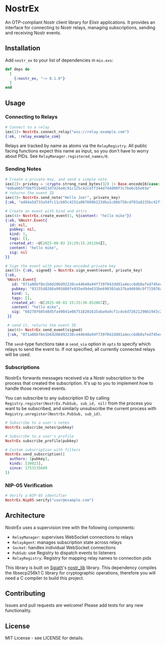 # NostrEx

An OTP-compliant Nostr client library for Elixir applications. It provides an interface for connecting to Nostr relays, managing subscriptions, sending and receiving Nostr events.

## Installation

Add `nostr_ex` to your list of dependencies in `mix.exs`:

```elixir
def deps do
  [
    {:nostr_ex, "~> 0.1.0"}
  ]
end
```

## Usage

### Connecting to Relays

```elixir
# Connect to a relay
iex(1)> NostrEx.connect_relay("wss://relay.example.com")
{:ok, :relay_example_com}
```

Relays are tracked by name as atoms via the `RelayRegistry`. All public facing functions expect this name as input, so you don't have to worry about PIDs. See `RelayManager.registered_names/0`.

### Sending Notes

```elixir
# Create a private key, and send a simple note
iex(2)> privkey = :crypto.strong_rand_bytes(32) |> Base.encode16(case: :lower)
"6dba065ffb6f51b4023d7d24a0c91c125c42ceff344d744d00f3c76e6cb5e03e"
# returns the event ID
iex(3)> NostrEx.send_note("Hello Joe!", private_key)
{:ok, "ed84a5d733a54fc11cb85c4251a007699b223dba1c86b758cdf03a8235bc42ff"}

# Create an event with kind and attrs
iex(4)> NostrEx.create_event(1, %{content: "hello mike"})
{:ok, %Nostr.Event{
  id: nil,
  pubkey: nil,
  kind: 1,
  tags: [],
  created_at: ~U[2025-08-03 15:29:15.261264Z],
  content: "hello mike",
  sig: nil
}}

# Sign the event with your hex-encoded private key
iex(3)> {:ok, signed} = NostrEx.sign_event(event, private_key)
{:ok,
 %Nostr.Event{
   id: "871a08bf8e1b6d286d92238ce44648a94f7397042dd01a4ecc6db0afed745ec3",
   pubkey: "93155d8268a995888fe935ed9de633be690303ab37ba9d698c9f715076a99563",
   kind: 1,
   tags: [],
   created_at: ~U[2025-08-03 15:33:30.652067Z],
   content: "hello mike",
   sig: "60278f60548d5fa49841e0b7518201625aba9a9cf1cdc6d72621290b1943c21971d90c5ca3c2fba49b00ef84f488bac8bc0932c8ccc5ba5e3af2121ce7ad67c9"
 }}

 # send it, returns the event ID
 iex(4)> NostrEx.send_event(signed)
 {:ok, "871a08bf8e1b6d286d92238ce44648a94f7397042dd01a4ecc6db0afed745ec3"}
```

The `send`-type functions take a `send_via` option in `opts` to specify which relays to send the event to.
If not specified, all currently connected relays will be used.

### Subscriptions

NostrEx forwards messages received via a Nostr subscription to the process that created the subscription.
It's up to you to implement how to handle those received events.

You can subscribe to any subscription ID by calling
`Registry.register(NostrEx.PubSub, sub_id, nil)` from the process you want to be subscribed,
and similarly unsubscribe the current process with `Registry.unregister(NostrEx.PubSub, sub_id)`.

```elixir
# Subscribe to a user's notes
NostrEx.subscribe_notes(pubkey)

# Subscribe to a user's profile
NostrEx.subscribe_profile(pubkey)

# Custom subscription with filters
NostrEx.send_subscription([
  authors: [pubkey],
  kinds: [30023],
  since: 1753135689
])
```

### NIP-05 Verification

```elixir
# Verify a NIP-05 identifier
NostrEx.Nip05.verify("user@example.com")
```

## Architecture

NostrEx uses a supervision tree with the following components:

- `RelayManager`: supervises WebSocket connections to relays
- `RelayAgent`: manages subscription state across relays
- `Socket`: handles individual WebSocket connections
- `PubSub`: use Registry to dispatch events to listeners
- `RelayRegistry`: Registry for mapping relay names to connection pids

This library is built on [Sgiath](https://github.com/Sgiath)'s [nostr_lib](https://github.com/Sgiath/nostr-lib) library.
This dependency compiles the libsecp256k1 C library for cryptographic operations,
therefore you will need a C compiler to build this project.

## Contributing

Issues and pull requests are welcome! Please add tests for any new functionality.

## License

MIT License - see LICENSE for details.
